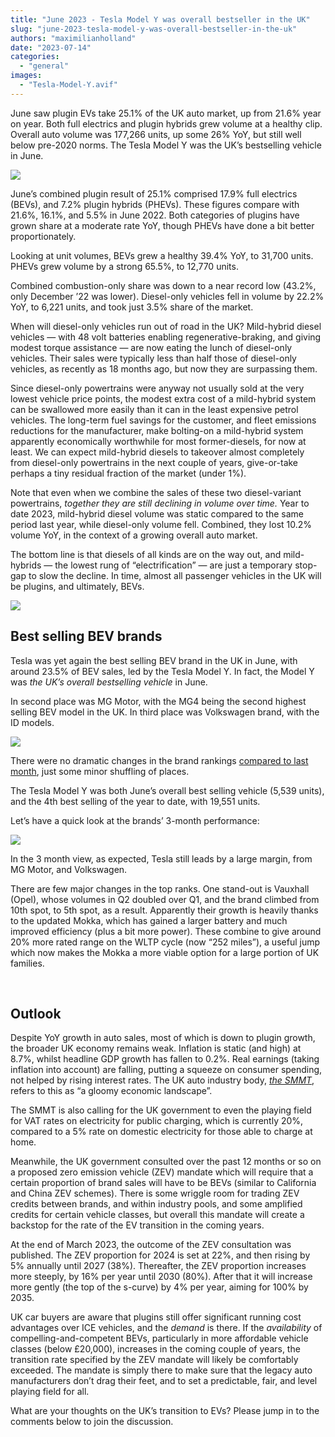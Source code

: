 ```yaml
---
title: "June 2023 - Tesla Model Y was overall bestseller in the UK"
slug: "june-2023-tesla-model-y-was-overall-bestseller-in-the-uk"
authors: "maximilianholland"
date: "2023-07-14"
categories: 
  - "general"
images: 
  - "Tesla-Model-Y.avif"
---
```


June saw plugin EVs take 25.1% of the UK auto market, up from 21.6% year on year. Both full electrics and plugin hybrids grew volume at a healthy clip. Overall auto volume was 177,266 units, up some 26% YoY, but still well below pre-2020 norms. The Tesla Model Y was the UK’s bestselling vehicle in June.

![](images/June-2023-UK-Passenger-Auto-Registrations.avif)

June’s combined plugin result of 25.1% comprised 17.9% full electrics (BEVs), and 7.2% plugin hybrids (PHEVs). These figures compare with 21.6%, 16.1%, and 5.5% in June 2022. Both categories of plugins have grown share at a moderate rate YoY, though PHEVs have done a bit better proportionately.

Looking at unit volumes, BEVs grew a healthy 39.4% YoY, to 31,700 units. PHEVs grew volume by a strong 65.5%, to 12,770 units.

Combined combustion-only share was down to a near record low (43.2%, only December ’22 was lower). Diesel-only vehicles fell in volume by 22.2% YoY, to 6,221 units, and took just 3.5% share of the market.

When will diesel-only vehicles run out of road in the UK? Mild-hybrid diesel vehicles — with 48 volt batteries enabling regenerative-braking, and giving modest torque assistance — are now eating the lunch of diesel-only vehicles. Their sales were typically less than half those of diesel-only vehicles, as recently as 18 months ago, but now they are surpassing them.

Since diesel-only powertrains were anyway not usually sold at the very lowest vehicle price points, the modest extra cost of a mild-hybrid system can be swallowed more easily than it can in the least expensive petrol vehicles. The long-term fuel savings for the customer, and fleet emissions reductions for the manufacturer, make bolting-on a mild-hybrid system apparently economically worthwhile for most former-diesels, for now at least. We can expect mild-hybrid diesels to takeover almost completely from diesel-only powertrains in the next couple of years, give-or-take perhaps a tiny residual fraction of the market (under 1%).

Note that even when we combine the sales of these two diesel-variant powertrains, _together they are still declining in volume over time._ Year to date 2023, mild-hybrid diesel volume was static compared to the same period last year, while diesel-only volume fell. Combined, they lost 10.2% volume YoY, in the context of a growing overall auto market.

The bottom line is that diesels of all kinds are on the way out, and mild-hybrids — the lowest rung of “electrification” — are just a temporary stop-gap to slow the decline. In time, almost all passenger vehicles in the UK will be plugins, and ultimately, BEVs.

![](images/June-2023-UK-Monthly-Powertrain-Market-Share.avif)

## Best selling BEV brands

Tesla was yet again the best selling BEV brand in the UK in June, with around 23.5% of BEV sales, led by the Tesla Model Y. In fact, the Model Y was _the UK’s overall bestselling vehicle_ in June.

In second place was MG Motor, with the MG4 being the second highest selling BEV model in the UK. In third place was Volkswagen brand, with the ID models.

![](images/UK-BEV-Brand-_-Est.-June-23.avif)

There were no dramatic changes in the brand rankings [compared to last month](/2023/06/20/may-2023-strongest-may-ever-for-tesla-in-the-uk/), just some minor shuffling of places.

The Tesla Model Y was both June’s overall best selling vehicle (5,539 units), and the 4th best selling of the year to date, with 19,551 units.

Let’s have a quick look at the brands’ 3-month performance:

![](images/UK-BEV-Brand-_-Est.-June-23-Trailing-Qtr-.avif)

In the 3 month view, as expected, Tesla still leads by a large margin, from MG Motor, and Volkswagen.

There are few major changes in the top ranks. One stand-out is Vauxhall (Opel), whose volumes in Q2 doubled over Q1, and the brand climbed from 10th spot, to 5th spot, as a result. Apparently their growth is heavily thanks to the updated Mokka, which has gained a larger battery and much improved efficiency (plus a bit more power). These combine to give around 20% more rated range on the WLTP cycle (now “252 miles”), a useful jump which now makes the Mokka a more viable option for a large portion of UK families.

 

## Outlook

Despite YoY growth in auto sales, most of which is down to plugin growth, the broader UK economy remains weak. Inflation is static (and high) at 8.7%, whilst headline GDP growth has fallen to 0.2%. Real earnings (taking inflation into account) are falling, putting a squeeze on consumer spending, not helped by rising interest rates. The UK auto industry body, [_the SMMT_](https://www.smmt.co.uk/2023/07/new-car-market-powers-up-as-industry-calls-for-vat-cut-on-ev-public-charging/), refers to this as “a gloomy economic landscape”.

The SMMT is also calling for the UK government to even the playing field for VAT rates on electricity for public charging, which is currently 20%, compared to a 5% rate on domestic electricity for those able to charge at home.

Meanwhile, the UK government consulted over the past 12 months or so on a proposed zero emission vehicle (ZEV) mandate which will require that a certain proportion of brand sales will have to be BEVs (similar to California and China ZEV schemes). There is some wriggle room for trading ZEV credits between brands, and within industry pools, and some amplified credits for certain vehicle classes, but overall this mandate will create a backstop for the rate of the EV transition in the coming years.

At the end of March 2023, the outcome of the ZEV consultation was published. The ZEV proportion for 2024 is set at 22%, and then rising by 5% annually until 2027 (38%). Thereafter, the ZEV proportion increases more steeply, by 16% per year until 2030 (80%). After that it will increase more gently (the top of the s-curve) by 4% per year, aiming for 100% by 2035.

UK car buyers are aware that plugins still offer significant running cost advantages over ICE vehicles, and the _demand_ is there. If the _availability_ of compelling-and-competent BEVs, particularly in more affordable vehicle classes (below £20,000), increases in the coming couple of years, the transition rate specified by the ZEV mandate will likely be comfortably exceeded. The mandate is simply there to make sure that the legacy auto manufacturers don’t drag their feet, and to set a predictable, fair, and level playing field for all.

What are your thoughts on the UK’s transition to EVs? Please jump in to the comments below to join the discussion.
